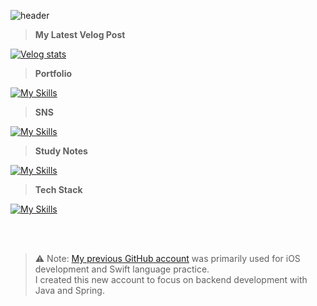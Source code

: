 ![header](https://capsule-render.vercel.app/api?type=waving&color=timeGradient&height=200&section=header&text=%20Jaehyeok%20Lim&fontSize=55&fontColor=FFFFFF&fontAlign=25&fontAlignY=40&animation=fadeIn)

> **My Latest Velog Post**

<div>
  
[![Velog stats](https://velog-readme-stats.vercel.app/api?name=jaehyeoklim)](https://velog.io/@jaehyeoklim)

</div>

> **Portfolio**
<div>
  
[![My Skills](https://skillicons.dev/icons?i=notion)](https://www.notion.so/225888edac6a80a5abcefbda01e5f2bd?source=copy_link)
  
</div>

> **SNS**
<div>
  
[![My Skills](https://skillicons.dev/icons?i=linkedin)](https://www.linkedin.com/in/jaehyeoklim/)

</div>

> **Study Notes**
<div>
  
[![My Skills](https://skillicons.dev/icons?i=notion)](https://www.notion.so/Dev-Notes-21c888edac6a80aeaea7fbab9ffd0e30?source=copy_link)
  
</div>

> **Tech Stack**
<div>
  
[![My Skills](https://skillicons.dev/icons?i=java,spring,swift,firebase,idea,vscode)](https://skillicons.dev)

</div>

<br><br>

> ⚠️ Note: [My previous GitHub account](https://github.com/grgnjhyxxk) was primarily used for iOS development and Swift language practice.  
I created this new account to focus on backend development with Java and Spring.
